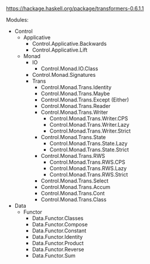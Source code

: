 
https://hackage.haskell.org/package/transformers-0.6.1.1

Modules:
- Control
  - Applicative
    - Control.Applicative.Backwards
    - Control.Applicative.Lift
  - Monad
    - IO
      - Control.Monad.IO.Class
    - Control.Monad.Signatures
    - Trans
      - Control.Monad.Trans.Identity
      - Control.Monad.Trans.Maybe
      - Control.Monad.Trans.Except (Either)
      - Control.Monad.Trans.Reader
      - Control.Monad.Trans.Writer
        - Control.Monad.Trans.Writer.CPS
        - Control.Monad.Trans.Writer.Lazy
        - Control.Monad.Trans.Writer.Strict
      - Control.Monad.Trans.State
        - Control.Monad.Trans.State.Lazy
        - Control.Monad.Trans.State.Strict
      - Control.Monad.Trans.RWS
        - Control.Monad.Trans.RWS.CPS
        - Control.Monad.Trans.RWS.Lazy
        - Control.Monad.Trans.RWS.Strict
      - Control.Monad.Trans.Select
      - Control.Monad.Trans.Accum
      - Control.Monad.Trans.Cont
      - Control.Monad.Trans.Class
- Data
  - Functor
    - Data.Functor.Classes
    - Data.Functor.Compose
    - Data.Functor.Constant
    - Data.Functor.Identity
    - Data.Functor.Product
    - Data.Functor.Reverse
    - Data.Functor.Sum
